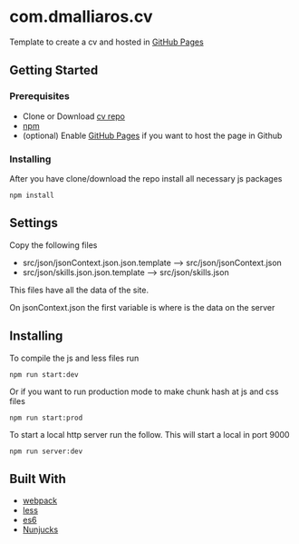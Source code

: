 # com.dmalliaros.cv

Template to create a cv and hosted in [GitHub Pages](https://pages.github.com/)

## Getting Started


### Prerequisites
* Clone or Download [cv repo](https://github.com/DMalliaros/cv)
* [npm](https://www.npmjs.com/get-npm)
* (optional) Enable [GitHub Pages](https://pages.github.com/) if you want to host the page in Github

### Installing

After you have clone/download the repo install all necessary js packages 

```
npm install
```
## Settings

Copy the following files

* src/json/jsonContext.json.json.template --> src/json/jsonContext.json 
* src/json/skills.json.json.template --> src/json/skills.json 

This files have all the data of the site.

On jsonContext.json the first variable is where is the data on the server 

## Installing

To compile the js and less files run 

```
npm run start:dev
```

Or if you want to run production mode to make chunk hash at js and css files

```
npm run start:prod
```

To start a local http server run the follow. This will start a local in port 9000
```
npm run server:dev
```


## Built With

* [webpack](https://webpack.js.org/)
* [less](http://lesscss.org/)
* [es6](http://es6-features.org/)
* [Nunjucks](https://mozilla.github.io/nunjucks/)